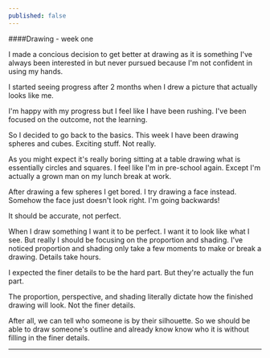 ```yaml
---
published: false
---
```


####Drawing - week one

I made a concious decision to get better at drawing as it is something I've always been interested in but never pursued because I'm not confident in using my hands.

I started seeing progress after 2 months when I drew a picture that actually looks like me.

I'm happy with my progress but I feel like I have been rushing. I've been focused on the outcome, not the learning.

So I decided to go back to the basics. This week I have been drawing spheres and cubes. Exciting stuff. Not really.

As you might expect it's really boring sitting at a table drawing what is essentially circles and squares. I feel like I'm in pre-school again. Except I'm actually a grown man on my lunch break at work.

After drawing a few spheres I get bored. I try drawing a face instead. Somehow the face just doesn't look right. I'm going backwards!

It should be accurate, not perfect.

When I draw something I want it to be perfect. I want it to look like what I see. But really I should be focusing on the proportion and shading. I've noticed proportion and shading only take a few moments to make or break a drawing. Details take hours.

I expected the finer details to be the hard part. But they're actually the fun part.

The proportion, perspective, and shading literally dictate how the finished drawing will look. Not the finer details.

After all, we can tell who someone is by their silhouette. So we should be able to draw someone's outline and already know know who it is without filling in the finer details.
****